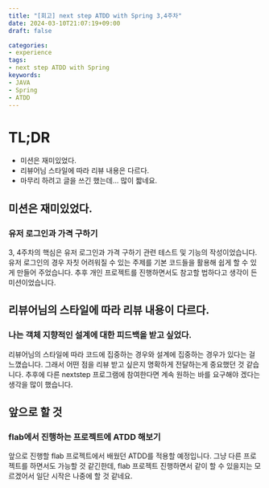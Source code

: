 ```yaml
--- 
title: "[회고] next step ATDD with Spring 3,4주차"
date: 2024-03-10T21:07:19+09:00
draft: false

categories:
- experience
tags:
- next step ATDD with Spring
keywords:
- JAVA
- Spring
- ATDD
---
```


# TL;DR
- 미션은 재미있었다.
- 리뷰어님 스타일에 따라 리뷰 내용은 다르다.
- 마무리 하려고 글을 쓰긴 했는데... 많이 짧네요.

## 미션은 재미있었다.
### 유저 로그인과 가격 구하기
3, 4주차의 핵심은 유저 로그인과 가격 구하기 관련 테스트 및 기능의 작성이었습니다.
유저 로그인의 경우 자칫 어려워질 수 있는 주제를 기본 코드들을 활용해 쉽게 할 수 있게 만들어 주었습니다.
추후 개인 프로젝트를 진행하면서도 참고할 법하다고 생각이 든 미션이었습니다. 

## 리뷰어님의 스타일에 따라 리뷰 내용이 다르다.
### 나는 객체 지향적인 설계에 대한 피드백을 받고 싶었다.
리뷰어님의 스타일에 따라 코드에 집중하는 경우와 설계에 집중하는 경우가 있다는 걸 느꼈습니다.
그래서 어떤 점을 리뷰 받고 싶은지 명확하게 전달하는게 중요했던 것 같습니다.
추후에 다른 nextstep 프로그램에 참여한다면 계속 원하는 바를 요구해야 겠다는 생각을 많이 했습니다.


## 앞으로 할 것
### flab에서 진행하는 프로젝트에 ATDD 해보기
앞으로 진행할 flab 프로젝트에서 배웠던 ATDD를 적용할 예정입니다.
그냥 다른 프로젝트를 하면서도 가능할 것 같긴한데, flab 프로젝트 진행하면서 같이 할 수 있을지는 모르겠어서 일단 시작은 나중에 할 것 같네요.

